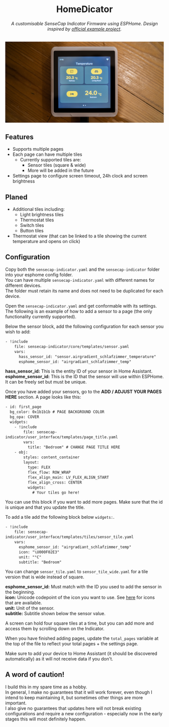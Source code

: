 <div align="center">
	
# HomeDicator
###### A customisable SenseCap Indicator Firmware using ESPHome. Design inspired by [official example project](https://github.com/Seeed-Solution/SenseCAP_Indicator_ESP32/tree/main/examples/indicator_ha). 
	
</div>

<img src="./.assets/cover_image.jpg">


## Features
- Supports multiple pages
- Each page can have multiple tiles
	-	Currently supported tiles are: 
		- Sensor tiles (square & wide)
		- More will be added in the future
- Settings page to configure screen timeout, 24h clock and screen brightness

## Planed
- Additional tiles including:
	- Light brightness tiles
	- Thermostat tiles
	- Switch tiles
	- Button tiles
- Thermostat view (that can be linked to a tile showing the current temperature and opens on click)

## Configuration
Copy both the `sensecap-indicator.yaml` and the `sensecap-indicator` folder into your esphome config folder.  
You can have multiple `sensecap-indicator.yaml` with different names for different devices.  
The folder must retain its name and does not need to be duplicated for each device. 

Open the `sensecap-indicator.yaml` and get conformable with its settings.  
The following is an example of how to add a sensor to a page (the only functionality currently supported).

Below the sensor block, add the following configuration for each sensor you wish to add:
```
- !include 
    file: sensecap-indicator/core/templates/sensor.yaml
    vars:
      hass_sensor_id: "sensor.airgradient_schlafzimmer_temperature"
      esphome_sensor_id: "airgradiant_schlafzimmer_temp"
```
**hass\_sensor\_id:** This is the entity ID of your sensor in Home Assistant.  
**esphome\_sensor\_id:** This is the ID that the sensor will use within ESPHome. It can be freely set but must be unique.

Once you have added your sensors, go to the **ADD / ADJUST YOUR PAGES HERE** section.
A page looks like this:
```
- id: first_page
  bg_color: 0x1b1b1b # PAGE BACKGROUND COLOR
  bg_opa: COVER
  widgets:
    - !include
        file: sensecap-indicator/user_interface/templates/page_title.yaml
        vars:
          title: "Bedroom" # CHANGE PAGE TITLE HERE
    - obj:
        styles: content_container
        layout: 
          type: FLEX
          flex_flow: ROW_WRAP
          flex_align_main: LV_FLEX_ALIGN_START
          flex_align_cross: CENTER
          widgets:
            # Your tiles go here!
```
You can use this block if you want to add more pages. Make sure that the id is unique and that you update the title.  

To add a tile add the following block below `widgets:`.
```
- !include
    file: sensecap-indicator/user_interface/templates/tiles/sensor_tile.yaml
    vars:
      esphome_sensor_id: "airgradiant_schlafzimmer_temp"
      icon: "\U000F02E3"
      unit: "°C"
      subtitle: "Bedroom"
```	
You can change `sensor_tile.yaml` to `sensor_tile_wide.yaml` for a tile version that is wide instead of square.  

**esphome\_sensor\_id:** Must match with the ID you used to add the sensor in the beginning.  
**icon:** Unicode codepoint of the icon you want to use. See [here](https://github.com/paviro/HomeDicator/blob/main/ESPHome/sensecap-indicator/core/fonts.yaml) for icons that are available.  
**unit:** Unit of the sensor.  
**subtitle:** Subtitle shown below the sensor value.

A screen can hold four square tiles at a time, but you can add more and access them by scrolling down on the Indicator.  

When you have finished adding pages, update the `total_pages` variable at the top of the file to reflect your total pages + the settings page.  

Make sure to add your device to Home Assistant (it should be discovered automatically) as it will not receive data if you don't.

## A word of caution!
I build this in my spare time as a hobby.  
In general, I make no guarantees that it will work forever, even though I intend to keep maintaining it, but sometimes other things are more important.  
I also give no guarantees that updates here will not break existing configurations and require a new configuration - especially now in the early stages this will most definitely happen.